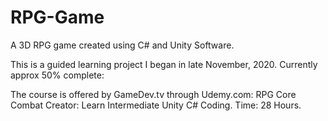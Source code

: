 # RPG-Game
A 3D RPG game created using C# and Unity Software.

This is a guided learning project I began in late November, 2020.
Currently approx 50% complete:

The course is offered by GameDev.tv through Udemy.com: RPG Core Combat Creator: Learn Intermediate Unity C# Coding. Time: 28 Hours.
